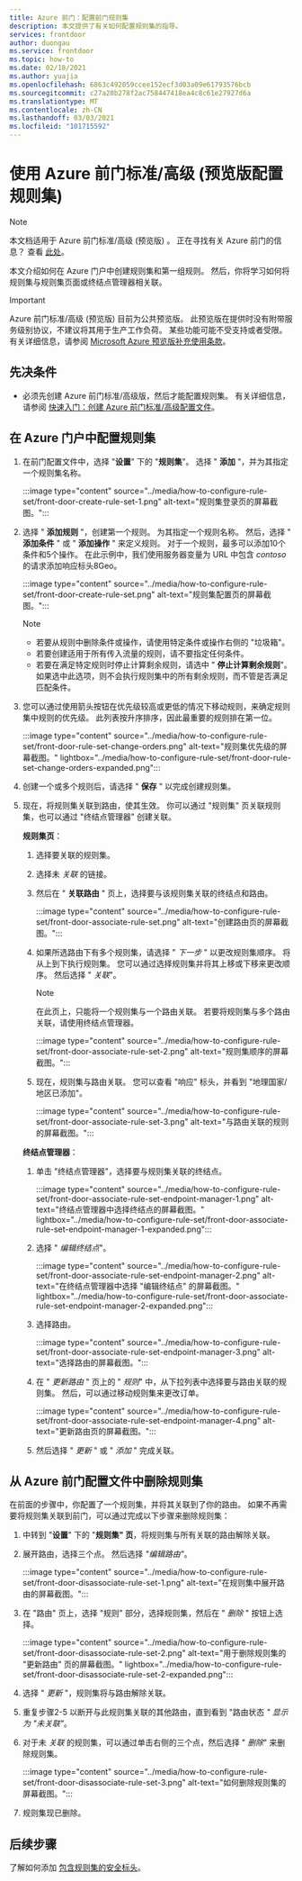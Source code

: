 ```yaml
---
title: Azure 前门：配置前门规则集
description: 本文提供了有关如何配置规则集的指导。
services: frontdoor
author: duongau
ms.service: frontdoor
ms.topic: how-to
ms.date: 02/18/2021
ms.author: yuajia
ms.openlocfilehash: 6863c492059ccee152ecf3d03a09e61793576bcb
ms.sourcegitcommit: c27a20b278f2ac758447418ea4c8c61e27927d6a
ms.translationtype: MT
ms.contentlocale: zh-CN
ms.lasthandoff: 03/03/2021
ms.locfileid: "101715592"
---
```

# <a name="configure-a-rule-set-with-azure-front-door-standardpremium-preview"></a>使用 Azure 前门标准/高级 (预览版配置规则集) 

> [!Note]
> 本文档适用于 Azure 前门标准/高级 (预览版) 。 正在寻找有关 Azure 前门的信息？ 查看 [此处](../front-door-overview.md)。

本文介绍如何在 Azure 门户中创建规则集和第一组规则。 然后，你将学习如何将规则集与规则集页面或终结点管理器相关联。

> [!IMPORTANT]
> Azure 前门标准/高级 (预览版) 目前为公共预览版。
> 此预览版在提供时没有附带服务级别协议，不建议将其用于生产工作负荷。 某些功能可能不受支持或者受限。
> 有关详细信息，请参阅 [Microsoft Azure 预览版补充使用条款](https://azure.microsoft.com/support/legal/preview-supplemental-terms/)。

## <a name="prerequisites"></a>先决条件

* 必须先创建 Azure 前门标准/高级版，然后才能配置规则集。 有关详细信息，请参阅 [快速入门：创建 Azure 前门标准/高级配置文件](create-front-door-portal.md)。

## <a name="configure-rule-set-in-azure-portal"></a>在 Azure 门户中配置规则集

1. 在前门配置文件中，选择 "**设置**" 下的 "**规则集**"。 选择 " **添加** "，并为其指定一个规则集名称。

   :::image type="content" source="../media/how-to-configure-rule-set/front-door-create-rule-set-1.png" alt-text="规则集登录页的屏幕截图。":::
    
1. 选择 " **添加规则** "，创建第一个规则。 为其指定一个规则名称。 然后，选择 " **添加条件** " 或 " **添加操作** " 来定义规则。 对于一个规则，最多可以添加10个条件和5个操作。 在此示例中，我们使用服务器变量为 URL 中包含 *contoso* 的请求添加响应标头8Geo。

   :::image type="content" source="../media/how-to-configure-rule-set/front-door-create-rule-set.png" alt-text="规则集配置页的屏幕截图。":::
    
    > [!NOTE]
    > * 若要从规则中删除条件或操作，请使用特定条件或操作右侧的 "垃圾箱"。
    > * 若要创建适用于所有传入流量的规则，请不要指定任何条件。
    > * 若要在满足特定规则时停止计算剩余规则，请选中 " **停止计算剩余规则**"。 如果选中此选项，则不会执行规则集中的所有剩余规则，而不管是否满足匹配条件。  

1. 您可以通过使用箭头按钮在优先级较高或更低的情况下移动规则，来确定规则集中规则的优先级。 此列表按升序排序，因此最重要的规则排在第一位。

   :::image type="content" source="../media/how-to-configure-rule-set/front-door-rule-set-change-orders.png" alt-text="规则集优先级的屏幕截图。" lightbox="../media/how-to-configure-rule-set/front-door-rule-set-change-orders-expanded.png":::

1. 创建一个或多个规则后，请选择 " **保存** " 以完成创建规则集。

1. 现在，将规则集关联到路由，使其生效。 你可以通过 "规则集" 页关联规则集，也可以通过 "终结点管理器" 创建关联。
 
    **规则集页**： 
    
    1. 选择要关联的规则集。
    
    1. 选择未 *关联* 的链接。
     

    1. 然后在 " **关联路由** " 页上，选择要与该规则集关联的终结点和路由。 
    
        :::image type="content" source="../media/how-to-configure-rule-set/front-door-associate-rule-set.png" alt-text="创建路由页的屏幕截图。":::    
        
    1. 如果所选路由下有多个规则集，请选择 " *下一步* " 以更改规则集顺序。 将从上到下执行规则集。 您可以通过选择规则集并将其上移或下移来更改顺序。 然后选择 " *关联*"。
    
        > [!Note]
        > 在此页上，只能将一个规则集与一个路由关联。 若要将规则集与多个路由关联，请使用终结点管理器。
    
        :::image type="content" source="../media/how-to-configure-rule-set/front-door-associate-rule-set-2.png" alt-text="规则集顺序的屏幕截图。":::
    
    1. 现在，规则集与路由关联。 您可以查看 "响应" 标头，并看到 "地理国家/地区已添加"。
    
        :::image type="content" source="../media/how-to-configure-rule-set/front-door-associate-rule-set-3.png" alt-text="与路由关联的规则的屏幕截图。":::

   **终结点管理器**： 
    
    1. 单击 "终结点管理器"，选择要与规则集关联的终结点。
    
        :::image type="content" source="../media/how-to-configure-rule-set/front-door-associate-rule-set-endpoint-manager-1.png" alt-text="终结点管理器中选择终结点的屏幕截图。" lightbox="../media/how-to-configure-rule-set/front-door-associate-rule-set-endpoint-manager-1-expanded.png":::

    1. 选择 " *编辑终结点*"。  
    
        :::image type="content" source="../media/how-to-configure-rule-set/front-door-associate-rule-set-endpoint-manager-2.png" alt-text="在终结点管理器中选择 &quot;编辑终结点&quot; 的屏幕截图。" lightbox="../media/how-to-configure-rule-set/front-door-associate-rule-set-endpoint-manager-2-expanded.png":::

    1. 选择路由。 
    
         :::image type="content" source="../media/how-to-configure-rule-set/front-door-associate-rule-set-endpoint-manager-3.png" alt-text="选择路由的屏幕截图。":::
    
    1. 在 " *更新路由* " 页上的 " *规则*" 中，从下拉列表中选择要与路由关联的规则集。 然后，可以通过移动规则集来更改订单。 
    
        :::image type="content" source="../media/how-to-configure-rule-set/front-door-associate-rule-set-endpoint-manager-4.png" alt-text="更新路由页的屏幕截图。":::
    
    1. 然后选择 " *更新* " 或 " *添加* " 完成关联。

## <a name="delete-a-rule-set-from-your-azure-front-door-profile"></a>从 Azure 前门配置文件中删除规则集

在前面的步骤中，你配置了一个规则集，并将其关联到了你的路由。 如果不再需要将规则集关联到前门，可以通过完成以下步骤来删除规则集：

1. 中转到 "**设置**" 下的 "**规则集" 页**，将规则集与所有关联的路由解除关联。

1. 展开路由，选择三个点。 然后选择 *"编辑路由"*。

   :::image type="content" source="../media/how-to-configure-rule-set/front-door-disassociate-rule-set-1.png" alt-text="在规则集中展开路由的屏幕截图。":::

1. 在 "路由" 页上，选择 "规则" 部分，选择规则集，然后在 " *删除* " 按钮上选择。 

   :::image type="content" source="../media/how-to-configure-rule-set/front-door-disassociate-rule-set-2.png" alt-text="用于删除规则集的 &quot;更新路由&quot; 页的屏幕截图。" lightbox="../media/how-to-configure-rule-set/front-door-disassociate-rule-set-2-expanded.png":::

1. 选择 " *更新* "，规则集将与路由解除关联。

1. 重复步骤2-5 以断开与此规则集关联的其他路由，直到看到 "路由状态 *" 显示为 "未关联"*。

1. 对于未 *关联* 的规则集，可以通过单击右侧的三个点，然后选择 " *删除*" 来删除规则集。 

   :::image type="content" source="../media/how-to-configure-rule-set/front-door-disassociate-rule-set-3.png" alt-text="如何删除规则集的屏幕截图。":::

1. 规则集现已删除。

## <a name="next-steps"></a>后续步骤

了解如何添加 [包含规则集的安全标头](how-to-add-security-headers.md)。
